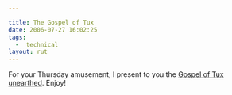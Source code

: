 ```yaml
---

title: The Gospel of Tux
date: 2006-07-27 16:02:25
tags:
  -  technical
layout: rut
---
```


For your Thursday amusement, I present to you the <a href="http://www.ao.com/%7Eregan/penguins/tux.html">Gospel of Tux unearthed</a>.  Enjoy!

